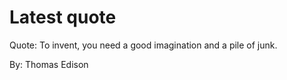 # Latest quote 

Quote: To invent, you need a good imagination and a pile of junk. 

By: Thomas Edison